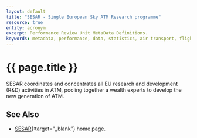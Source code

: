```yaml
---
layout: default
title: "SESAR - Single European Sky ATM Research programme"
resource: true
entity: acronym
excerpt: Performance Review Unit MetaData Definitions.
keywords: metadata, performance, data, statistics, air transport, flights, europe, delay, safety
---
```

# {{ page.title }}

SESAR coordinates and concentrates all EU research and development (R&D)
activities in ATM, pooling together a wealth experts to develop the
new generation of ATM.

## See Also

* [SESAR][sesar]{:target="_blank"} home page.

[sesar]: <http://www.sesarju.eu/> "SESAR"
